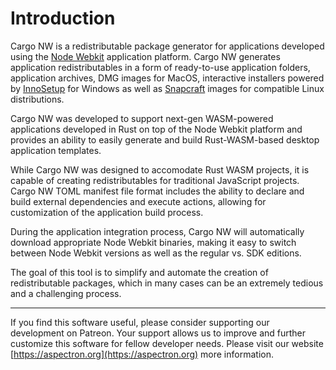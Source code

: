 # Introduction

Cargo NW is a redistributable package generator for applications developed using the [Node Webkit](https://nwjs.io) application platform. Cargo NW generates application redistributables in a form of ready-to-use application folders, application archives, DMG images for MacOS, interactive installers powered by [InnoSetup](https://jrsoftware.org/isinfo.php) for Windows as well as [Snapcraft](https://snapcraft.io/) images for compatible Linux distributions.

Cargo NW was developed to support next-gen WASM-powered applications developed in Rust on top of the Node Webkit platform and provides an ability to easily generate and build Rust-WASM-based desktop application templates. 

While Cargo NW was designed to accomodate Rust WASM projects, it is capable of creating redistributables for traditional JavaScript projects. Cargo NW TOML manifest file format includes the ability to declare and build external dependencies and execute actions, allowing for customization of the application build process.

During the application integration process, Cargo NW will automatically download appropriate Node Webkit binaries, making it easy to switch between Node Webkit versions as well as the regular vs. SDK editions.

The goal of this tool is to simplify and automate the creation of redistributable packages, which in many cases can be an extremely tedious and a challenging process.


---

If you find this software useful, please consider supporting our development on Patreon. Your support allows us to improve and further customize this software for fellow developer needs. Please visit our website [https://aspectron.org](https://aspectron.org) more information.